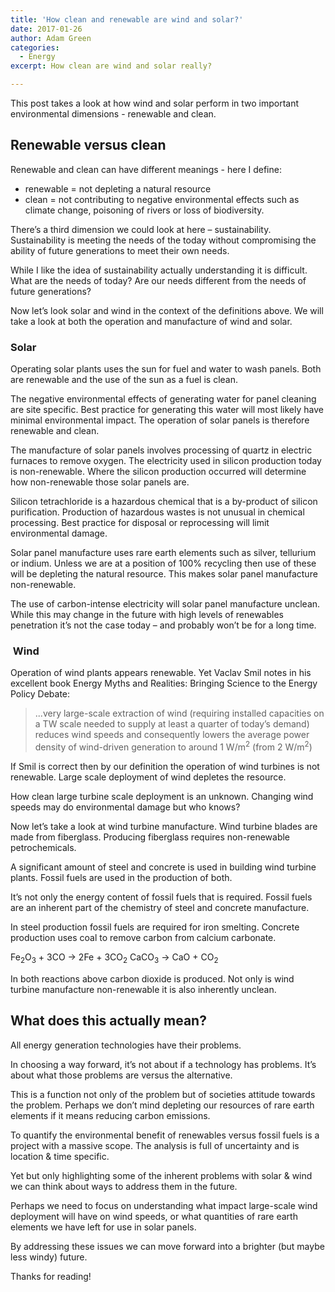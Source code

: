 ```yaml
---
title: 'How clean and renewable are wind and solar?'
date: 2017-01-26
author: Adam Green
categories:
  - Energy
excerpt: How clean are wind and solar really?

---
```


This post takes a look at how wind and solar perform in two important environmental dimensions - renewable and clean.

## Renewable versus clean

Renewable and clean can have different meanings - here I define:
- renewable = not depleting a natural resource
- clean = not contributing to negative environmental effects such as climate change, poisoning of rivers or loss of biodiversity.

There’s a third dimension we could look at here – sustainability. Sustainability is meeting the needs of the today without compromising the ability of future generations to meet their own needs.

While I like the idea of sustainability actually understanding it is difficult. What are the needs of today? Are our needs different from the needs of future generations?

Now let’s look solar and wind in the context of the definitions above. We will take a look at both the operation and manufacture of wind and solar.

### Solar

Operating solar plants uses the sun for fuel and water to wash panels. Both are renewable and the use of the sun as a fuel is clean.

The negative environmental effects of generating water for panel cleaning are site specific. Best practice for generating this water will most likely have minimal environmental impact. The operation of solar panels is therefore renewable and clean.

The manufacture of solar panels involves processing of quartz in electric furnaces to remove oxygen. The electricity used in silicon production today is non-renewable. Where the silicon production occurred will determine how non-renewable those solar panels are.

Silicon tetrachloride is a hazardous chemical that is a by-product of silicon purification. Production of hazardous wastes is not unusual in chemical processing. Best practice for disposal or reprocessing will limit environmental damage.

Solar panel manufacture uses rare earth elements such as silver, tellurium or indium. Unless we are at a position of 100% recycling then use of these will be depleting the natural resource. This makes solar panel manufacture non-renewable.

The use of carbon-intense electricity will solar panel manufacture unclean. While this may change in the future with high levels of renewables penetration it’s not the case today – and probably won’t be for a long time.

###  Wind

Operation of wind plants appears renewable. Yet Vaclav Smil notes in his excellent book Energy Myths and Realities: Bringing Science to the Energy Policy Debate:

> ...very large-scale extraction of wind (requiring installed capacities on a TW scale needed to supply at least a quarter of today’s demand) reduces wind speeds and consequently lowers the average power density of wind-driven generation to around 1 W/m<sup>2</sup> (from 2 W/m<sup>2</sup>)

If Smil is correct then by our definition the operation of wind turbines is not renewable. Large scale deployment of wind depletes the resource.

How clean large turbine scale deployment is an unknown. Changing wind speeds may do environmental damage but who knows?

Now let’s take a look at wind turbine manufacture. Wind turbine blades are made from fiberglass. Producing fiberglass requires non-renewable petrochemicals.

A significant amount of steel and concrete is used in building wind turbine plants. Fossil fuels are used in the production of both.

It’s not only the energy content of fossil fuels that is required. Fossil fuels are an inherent part of the chemistry of steel and concrete manufacture.

In steel production fossil fuels are required for iron smelting. Concrete production uses coal to remove carbon from calcium carbonate.

Fe<sub>2</sub>O<sub>3</sub> + 3CO → 2Fe + 3CO<sub>2</sub>
CaCO<sub>3</sub> → CaO + CO<sub>2</sub>

In both reactions above carbon dioxide is produced. Not only is wind turbine manufacture non-renewable it is also inherently unclean.

## What does this actually mean?

All energy generation technologies have their problems.

In choosing a way forward, it’s not about if a technology has problems. It’s about what those problems are versus the alternative.

This is a function not only of the problem but of societies attitude towards the problem. Perhaps we don’t mind depleting our resources of rare earth elements if it means reducing carbon emissions.

To quantify the environmental benefit of renewables versus fossil fuels is a project with a massive scope. The analysis is full of uncertainty and is location & time specific.

Yet but only highlighting some of the inherent problems with solar & wind we can think about ways to address them in the future.

Perhaps we need to focus on understanding what impact large-scale wind deployment will have on wind speeds, or what quantities of rare earth elements we have left for use in solar panels.

By addressing these issues we can move forward into a brighter (but maybe less windy) future.

Thanks for reading!
